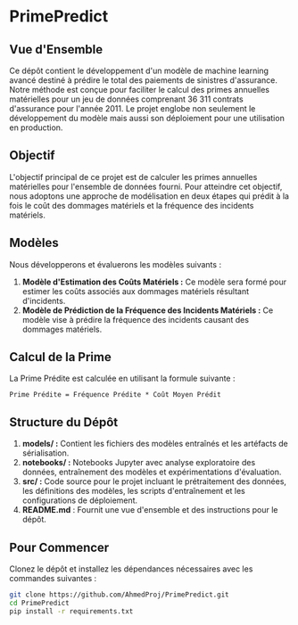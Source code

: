 # PrimePredict

## Vue d'Ensemble
Ce dépôt contient le développement d'un modèle de machine learning avancé destiné à prédire le total des paiements de sinistres d'assurance. Notre méthode est conçue pour faciliter le calcul des primes annuelles matérielles pour un jeu de données comprenant 36 311 contrats d'assurance pour l'année 2011. Le projet englobe non seulement le développement du modèle mais aussi son déploiement pour une utilisation en production.

## Objectif
L'objectif principal de ce projet est de calculer les primes annuelles matérielles pour l'ensemble de données fourni. Pour atteindre cet objectif, nous adoptons une approche de modélisation en deux étapes qui prédit à la fois le coût des dommages matériels et la fréquence des incidents matériels.

## Modèles
Nous développerons et évaluerons les modèles suivants :

1. **Modèle d'Estimation des Coûts Matériels :** Ce modèle sera formé pour estimer les coûts associés aux dommages matériels résultant d'incidents.
2. **Modèle de Prédiction de la Fréquence des Incidents Matériels :** Ce modèle vise à prédire la fréquence des incidents causant des dommages matériels.

## Calcul de la Prime
La Prime Prédite est calculée en utilisant la formule suivante :

`Prime Prédite = Fréquence Prédite * Coût Moyen Prédit`

## Structure du Dépôt
1. **models/ :** Contient les fichiers des modèles entraînés et les artéfacts de sérialisation.
2. **notebooks/ :** Notebooks Jupyter avec analyse exploratoire des données, entraînement des modèles et expérimentations d'évaluation.
3. **src/ :**  Code source pour le projet incluant le prétraitement des données, les définitions des modèles, les scripts d'entraînement et les configurations de déploiement.
4. **README.md** : Fournit une vue d'ensemble et des instructions pour le dépôt.


## Pour Commencer
Clonez le dépôt et installez les dépendances nécessaires avec les commandes suivantes :
```bash
git clone https://github.com/AhmedProj/PrimePredict.git
cd PrimePredict
pip install -r requirements.txt
